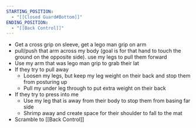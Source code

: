 ```yaml
---
STARTING_POSITION:
  - "[[Closed Guard#Bottom]]"
ENDING_POSITION:
  - "[[Back Control]]"
---
```

- Get a cross grip on sleeve, get a lego man grip on arm
- pull/push that arm across my body (goal is for that hand to touch the ground on the opposite side). use my legs to pull them forward
- Use my arm that was lego man grip to grab their lat
- If they try to pull away
	- Loosen my legs, but keep my leg weight on their back and stop them from posturing up
	 - Pull my under leg through to put extra weight on their back
- If they try to press into me
	- Use my leg that is away from their body to stop them from basing far side
	- Shrimp away and create space for their shoulder to fall to the mat
- Scramble to [[Back Control]]